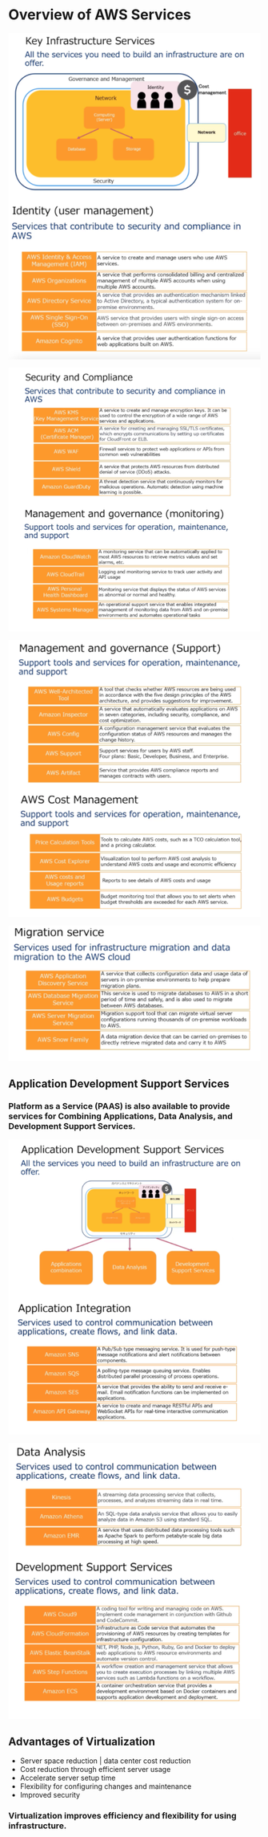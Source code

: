 # Overview of AWS Services


![Key Infrastructure](https://github.com/jsanon01/aws_services/blob/main/images/key_services.png)

![Security](https://github.com/jsanon01/aws_services/blob/main/images/security.png)

![Governance](https://github.com/jsanon01/aws_services/blob/main/images/governance.png)

![Migration](https://github.com/jsanon01/aws_services/blob/main/images/migration.png)


## Application Development Support Services

### Platform as a Service (PAAS) is also available to provide services for Combining Applications, Data Analysis, and Development Support Services.


![Applications](https://github.com/jsanon01/aws_services/blob/main/images/applications.png)

![Data Analysis](https://github.com/jsanon01/aws_services/blob/main/images/data_analysis.png)


## Advantages of Virtualization

- Server space reduction | data center cost reduction
- Cost reduction through efficient server usage
- Accelerate server setup time
- Flexibility for configuring changes and maintenance
- Improved security

[]()
[]()

### Virtualization improves efficiency and flexibility for using infrastructure.